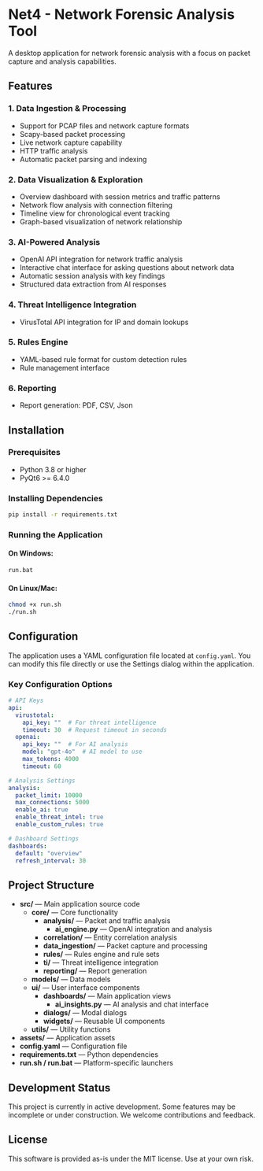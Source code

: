 # Net4 - Network Forensic Analysis Tool

A desktop application for network forensic analysis with a focus on packet capture and analysis capabilities.

## Features

### 1. Data Ingestion & Processing
- Support for PCAP files and network capture formats
- Scapy-based packet processing
- Live network capture capability
- HTTP traffic analysis 
- Automatic packet parsing and indexing

### 2. Data Visualization & Exploration
- Overview dashboard with session metrics and traffic patterns
- Network flow analysis with connection filtering
- Timeline view for chronological event tracking
- Graph-based visualization of network relationship

### 3. AI-Powered Analysis
- OpenAI API integration for network traffic analysis
- Interactive chat interface for asking questions about network data
- Automatic session analysis with key findings
- Structured data extraction from AI responses

### 4. Threat Intelligence Integration
- VirusTotal API integration for IP and domain lookups

### 5. Rules Engine
- YAML-based rule format for custom detection rules
- Rule management interface

### 6. Reporting
- Report generation: PDF, CSV, Json

## Installation

### Prerequisites
- Python 3.8 or higher
- PyQt6 >= 6.4.0

### Installing Dependencies
```bash
pip install -r requirements.txt
```

### Running the Application

#### On Windows:
```cmd
run.bat
```

#### On Linux/Mac:
```bash
chmod +x run.sh
./run.sh
```

## Configuration

The application uses a YAML configuration file located at `config.yaml`. You can modify this file directly or use the Settings dialog within the application.

### Key Configuration Options

```yaml
# API Keys
api:
  virustotal:
    api_key: ""  # For threat intelligence
    timeout: 30  # Request timeout in seconds
  openai:
    api_key: ""  # For AI analysis
    model: "gpt-4o"  # AI model to use
    max_tokens: 4000
    timeout: 60

# Analysis Settings
analysis:
  packet_limit: 10000
  max_connections: 5000
  enable_ai: true
  enable_threat_intel: true
  enable_custom_rules: true

# Dashboard Settings
dashboards:
  default: "overview"
  refresh_interval: 30
```

## Project Structure

- **src/** — Main application source code
  - **core/** — Core functionality
    - **analysis/** — Packet and traffic analysis
      - **ai_engine.py** — OpenAI integration and analysis
    - **correlation/** — Entity correlation analysis
    - **data_ingestion/** — Packet capture and processing
    - **rules/** — Rules engine and rule sets
    - **ti/** — Threat intelligence integration
    - **reporting/** — Report generation
  - **models/** — Data models
  - **ui/** — User interface components
    - **dashboards/** — Main application views
      - **ai_insights.py** — AI analysis and chat interface
    - **dialogs/** — Modal dialogs
    - **widgets/** — Reusable UI components
  - **utils/** — Utility functions
- **assets/** — Application assets
- **config.yaml** — Configuration file
- **requirements.txt** — Python dependencies
- **run.sh / run.bat** — Platform-specific launchers

## Development Status

This project is currently in active development. Some features may be incomplete or under construction. We welcome contributions and feedback.

## License
This software is provided as-is under the MIT license. Use at your own risk.
